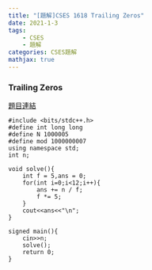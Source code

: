 ```yaml
---
title: "[題解]CSES 1618 Trailing Zeros"
date: 2021-1-3
tags: 
    - CSES
    - 題解
categories: CSES題解
mathjax: true
---
```


### Trailing Zeros
<!--more-->
[題目連結](https://cses.fi/problemset/task/1618)

```cpp=
#include <bits/stdc++.h>
#define int long long
#define N 1000005
#define mod 1000000007
using namespace std;
int n;

void solve(){
    int f = 5,ans = 0;
    for(int i=0;i<12;i++){
        ans += n / f;
        f *= 5;
    }
    cout<<ans<<"\n";
}

signed main(){
    cin>>n;
    solve();
    return 0;
}
```
